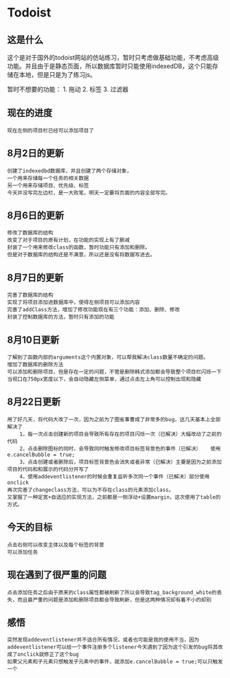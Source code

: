# Todoist

## 这是什么

这个是对于国外的todoist网站的仿站练习，暂时只考虑做基础功能，不考虑高级功能。并且由于是静态页面，所以数据库暂时只能使用indexedDB，这个只能存储在本地，但是只是为了练习js。

暂时不想要的功能：
    1.  拖动
    2.  标签
    3.  过滤器
    


## 现在的进度
    现在左侧的项目栏已经可以添加项目了



## 8月2日的更新
    创建了indexedbd数据库，并且创建了两个存储对象，
    一个用来存储每一个任务的相关数据
    另一个用来存储项目、优先级、标签
    今天并没写完左边栏，是一大败笔，明天一定要将页面的内容全部写完。

## 8月6日的更新
    修改了数据库的结构
    改变了对于项目的原有计划，在功能的实现上有了删减
    封装了一个用来修改class的函数，暂时功能只有添加和删除。
    但是对于数据库的结构还是不满意，所以还是没有将数据写进去。
## 8月7日的更新

    完善了数据库的结构
    实现了将项目添加进数据库中，使得左侧项目可以添加内容 
    完善了addClass方法，增加了修改功能现在有三个功能：添加、删除、修改
    封装了控制数据库的方法，暂时只有添加的功能

## 8月10日更新
    了解到了函数内部的arguments这个内置对象，可以帮我解决class数量不确定的问题。
    增加了数据库的删除方法  
    可以添加和删除项目，但是存在一定的问题，不管是删除韩式添加都会导致整个项目栏闪烁一下
    当视口在750px宽度以下，会自动隐藏左侧菜单，通过点击左上角可以控制出现和隐藏
## 8月22日更新
    用了好几天，将代码大改了一次，因为之前为了图省事曹成了非常多的bug，这几天基本上全部解决了
        1，每一次点击创建新的项目会导致所有存在的项目闪烁一次（已解决）大幅改动了之前的代码
        2，点击删除图标的同时，会导致同时触发修改项目标签背景色的事件（已解决）   使用 e.cancelBubble = true;
        3，点击创建或者删除后，项目标签背景色会消失或者异常（已解决）主要是因为之前添加项目的代码和和展示的代码分开写了
        4，使用addeventlistener的时候会重复监听多次同一个事件（已解决）部分使用onclick
    再次完善了changeclass方法，可以为不存在class的元素添加class。
    又掌握了一种定宽+自适应的实现方法，之前都是一侧浮动+设置margin，这次使用了table的方式。




## 今天的目标
    点击右侧可以改变主体以及每个标签的背景
    可以添加任务
    
## 现在遇到了很严重的问题
    点击添加任务之后由于原来的class属性都被刷新了所以会导致tag_background_white的丢失，而且最严重的问题是添加和删除项目都会导致刷新，但是这两种情况却有着不小的却别
## 感悟
    突然发现addeventlistener并不适合所有情况，或者也可能是我的使用不当，因为addeventlistener可以给一个事件注册多个listener今天遇到了因为这个引发的bug将其改成了onclick就修正了这个bug
    如果父元素和子元素只想触发子元素中的事件，就添加e.cancelBubble = true;可以只触发一个

